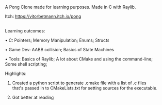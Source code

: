 A Pong Clone made for learning purposes. Made in C with Raylib.



Itch: https://vitorbetmann.itch.io/pong  
<br/>

Learning outcomes:

• C: Pointers; Memory Manipulation; Enums; Structs

• Game Dev: AABB collision; Basics of State Machines

• Tools: Basics of Raylib; A lot about CMake and using the command-line; Some shell scripting; 



Highlights:

1. Created a python script to generate .cmake file with a list of .c files that's passed in to CMakeLists.txt for setting sources for the executable.

2. Got better at reading 
